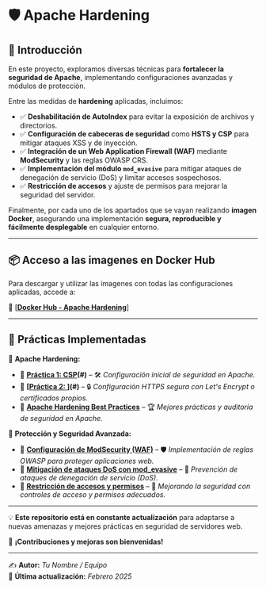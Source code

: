 # 🛡️ Apache Hardening

## 📖 Introducción  

En este proyecto, exploramos diversas técnicas para **fortalecer la seguridad de Apache**, implementando configuraciones avanzadas y módulos de protección.

Entre las medidas de **hardening** aplicadas, incluimos:  

- ✅ **Deshabilitación de AutoIndex** para evitar la exposición de archivos y directorios.  
- ✅ **Configuración de cabeceras de seguridad** como **HSTS y CSP** para mitigar ataques XSS y de inyección.  
- ✅ **Integración de un Web Application Firewall (WAF)** mediante **ModSecurity** y las reglas OWASP CRS.  
- ✅ **Implementación del módulo `mod_evasive`** para mitigar ataques de denegación de servicio (DoS) y limitar accesos sospechosos.  
- ✅ **Restricción de accesos** y ajuste de permisos para mejorar la seguridad del servidor.  

Finalmente, por cada uno de los apartados que se vayan realizando **imagen Docker**, asegurando una implementación **segura, reproducible y fácilmente desplegable** en cualquier entorno.  

---

## 📦 Acceso a las imagenes en Docker Hub  

Para descargar y utilizar las imagenes con todas las configuraciones aplicadas, accede a:  

🔗 [**[Docker Hub - Apache Hardening](https://hub.docker.com/r/pps10836126/apache-hardening/tags)**]

---

## 📌 Prácticas Implementadas  

📂 **Apache Hardening:**  
- 🔹 **[Práctica 1: CSP](https://github.com/XaviGimReu/PPS-10836126/tree/main/template-main/RA3/RA3_1/RA3_1_1)(#)** – 🛠️ *Configuración inicial de seguridad en Apache.*  
- 🔹 **[[Práctica 2: ](https://github.com/XaviGimReu/PPS-10836126/tree/main/template-main/RA3/RA3_1/RA3_1_2)](#)** – 🔒 *Configuración HTTPS segura con Let's Encrypt o certificados propios.*  
- 🔹 **[Apache Hardening Best Practices](#)** – 🏆 *Mejores prácticas y auditoría de seguridad en Apache.*  

📂 **Protección y Seguridad Avanzada:**  
- 🔹 **[Configuración de ModSecurity (WAF)](#)** – 🛡️ *Implementación de reglas OWASP para proteger aplicaciones web.*  
- 🔹 **[Mitigación de ataques DoS con mod_evasive](#)** – 🚨 *Prevención de ataques de denegación de servicio (DoS).*  
- 🔹 **[Restricción de accesos y permisos](#)** – 🔑 *Mejorando la seguridad con controles de acceso y permisos adecuados.*  

---

💡 **Este repositorio está en constante actualización** para adaptarse a nuevas amenazas y mejores prácticas en seguridad de servidores web.  

🚀 **¡Contribuciones y mejoras son bienvenidas!**  



---

✍️ **Autor:** *Tu Nombre / Equipo*  
📅 **Última actualización:** *Febrero 2025*  
